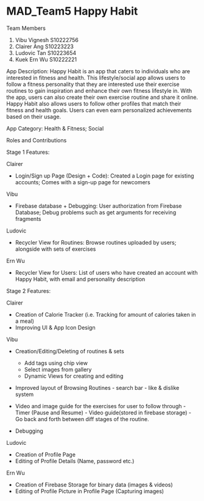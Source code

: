 # MAD_Team5 Happy Habit

Team Members
1) Vibu Vignesh S10222756
2) Clairer Ang S10223223
3) Ludovic Tan S10223654
4) Kuek Ern Wu S10222221

App Description: Happy Habit is an app that caters to individuals who are interested in fitness and health. This lifestyle/social app allows users to follow a fitness personality that they are interested use their exercise routines to gain inspiration and enhance their own fitness lifestyle in. With the app, users can also create their own exercise routine and share it online. Happy Habit also allows users to follow other profiles that match their fitness and health goals. Users can even earn personalized achievements based on their usage.

App Category:
Health & Fitness; Social


Roles and Contributions

Stage 1 Features:

Clairer 
- Login/Sign up Page (Design + Code): 
Created a Login page for existing accounts; Comes with a sign-up page for newcomers

Vibu 
- Firebase database + Debugging: 
User authorization from Firebase Database; Debug problems such as get arguments for receiving fragments

Ludovic 
- Recycler View for Routines: 
Browse routines uploaded by users; alongside with sets of exercises  

Ern Wu 
- Recycler View for Users: 
List of users who have created an account with Happy Habit, with email and personality description


Stage 2 Features:

Clairer 
- Creation of Calorie Tracker (i.e. Tracking for amount of calories taken in a meal)
- Improving UI & App Icon Design

Vibu 
- Creation/Editing/Deleting of routines & sets
    - Add tags using chip view
    - Select images from gallery
    - Dynamic Views for creating and editing

- Improved layout of Browsing Routines
      - search bar
      - like & dislike system
        
- Video and image guide for the exercises for user to follow through
      -  Timer (Pause and Resume)
      -  Video guide(stored in firebase storage)
      -  Go back and forth between diff stages of the routine.

- Debugging

Ludovic 
- Creation of Profile Page
- Editing of Profile Details (Name, password etc.)

Ern Wu 
- Creation of Firebase Storage for binary data (images & videos)
- Editing of Profile Picture in Profile Page (Capturing images)


